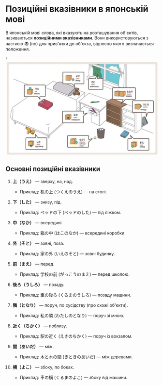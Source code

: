 # Позиційні вказівники в японській мові

В японській мові слова, які вказують на розташування об'єктів, називаються **позиційними вказівниками**. Вони використовуються з часткою **の** (но) для прив'язки до об'єкта, відносно якого визначається положення.

!![Позиційні вказівники в японській мові](../../../assets/adverbs/positional_indicators_ua.jpg "Позиційні вказівники в японській мові")

## Основні позиційні вказівники

1. **上（うえ）** — зверху, на, над.
   - Приклад: 机の上 (つくえのうえ) — на столі.

2. **下（した）** — знизу, під.
   - Приклад: ベッドの下 (ベッドのした) — під ліжком.

3. **中（なか）** — всередині.
   - Приклад: 箱の中 (はこのなか) — всередині коробки.

4. **外（そと）** — зовні, поза.
   - Приклад: 家の外 (いえのそと) — зовні будинку.

5. **前（まえ）** — перед.
   - Приклад: 学校の前 (がっこうのまえ) — перед школою.

6. **後ろ（うしろ）** — позаду.
   - Приклад: 車の後ろ (くるまのうしろ) — позаду машини.

7. **隣（となり）** — поруч, по сусідству (про схожі об'єкти).
   - Приклад: 私の隣 (わたしのとなり) — поруч зі мною.

8. **近く（ちかく）** — поблизу.
   - Приклад: 駅の近く (えきのちかく) — поруч із вокзалом.

9. **間（あいだ）** — між.
   - Приклад: 木と木の間 (きときのあいだ) — між деревами.

10. **横（よこ）** — збоку, по боках.
    - Приклад: 車の横 (くるまのよこ) — збоку від машини.
